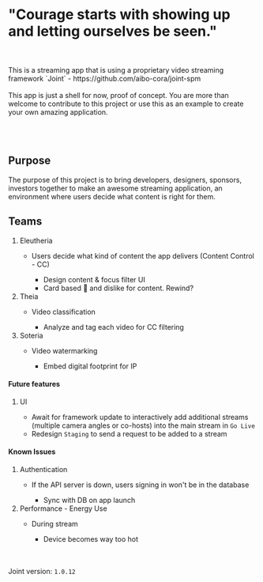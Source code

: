 # "Courage starts with showing up and letting ourselves be seen."
<br>
<br>
    This is a streaming app that is using a proprietary video streaming framework `Joint` - https://github.com/aibo-cora/joint-spm
<br>
<br>
This app is just a shell for now, proof of concept. You are more than welcome to contribute to this project or use this as an example to create your own amazing application.

<br><br>
<h2> Purpose </h2>
The purpose of this project is to bring developers, designers, sponsors, investors together to make an awesome streaming application, an environment where users decide what content is right for them.

<h2> Teams </h2>
<ol>  
 <li> Eleutheria </li>
    <ul> 
        <li> Users decide what kind of content the app delivers (Content Control - CC) </li>
            <ul>
                <li> Design content & focus filter UI </li>
                <li> Card based 􀉿 and dislike for content. Rewind? </li>
            </ul>
    </ul>
 <li> Theia </li> 
    <ul> 
        <li> Video classification </li>
            <ul>
                <li> Analyze and tag each video for CC filtering </li>
            </ul>
    </ul> 
 <li> Soteria </li> 
    <ul> 
        <li> Video watermarking </li>
            <ul>
                <li> Embed digital footprint for IP </li>
            </ul>
    </ul> 
</ol>  

<h4> Future features </h4>
<ol>  
 <li> UI </li>
    <ul> 
        <li> Await for framework update to interactively add additional streams (multiple camera angles or co-hosts) into the main stream in <code>Go Live</code> </li>
        <li> Redesign <code>Staging</code> to send a request to be added to a stream </li>
    </ul>
</ol> 

<h4> Known Issues </h4>
<ol>  
 <li> Authentication </li>
    <ul> 
        <li> If the API server is down, users signing in won't be in the database </li>
            <ul>
                <li> Sync with DB on app launch </li>
            </ul>
    </ul>
 <li> Performance - Energy Use </li>
    <ul> 
        <li> During stream </li>
            <ul>
                <li> Device becomes way too hot </li>
            </ul>
    </ul> 
</ol> 
<br><br>
Joint version: <code>1.0.12</code>
